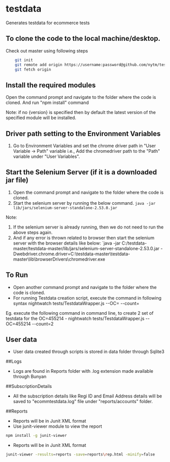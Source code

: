 # testdata
Generates testdata for ecommerce tests

## To clone the code to the local machine/desktop.

Check out master using following steps
```sh
    git init
    git remote add origin https://username:password@github.com/nytm/testdata.git
    git fetch origin
```


## Install the required modules 
Open the command prompt and navigate to the folder where the code is cloned. And run "npm install" command
	
Note: if no {version} is specified then by default the latest version of the specified module will be installed.

## Driver path setting to the Environment Variables
1. Go to Environment Variables and set the chrome driver path in "User Variable -> Path" variable
	i.e., Add the chromedriver path to the "Path" variable under "User 	Variables".
	
## Start the Selenium Server (if it is a downloaded jar file)
1. Open the command prompt and navigate to the folder where the code is cloned.
2. Start the selenium server by running the below command.
  `java -jar lib/jars/selenium-server-standalone-2.53.0.jar`

Note: 
1. If the selenium server is already running, then we do not need to run the above steps again.
2. And if any error is thrown related to browser then start the selenium server with the browser details like below:
`java -jar C:/testdata-master/testdata-master/lib/jars/selenium-server-standalone-2.53.0.jar -Dwebdriver.chrome.driver=C:\testdata-master\testdata-master\lib\browserDrivers\chromedriver.exe 


## To Run
* Open another command prompt and navigate to the folder where the code is cloned.
*  For running Testdata creation script, execute the command in following syntax
	nightwatch tests/TestdataWrapper.js --OC=<oc> --count=<count>
	
Eg. execute the following command in command line, to create 2 set of testdata for the OC=455214 -
	nightwatch tests/TestdataWrapper.js --OC=455214 --count=2

## User data

* User data created through scripts is stored in data folder through Sqlite3

##Logs

* Logs are found in Reports folder with .log extension made available through Bunyan

 
##SubscriptionDetails

* All the subscription details like Regi ID and Email Address details will be saved to "ecommtestdata.log" file under "reports/accounts" folder.

##Reports

* Reports will be in Junit XML format
* Use junit-viewer module to view the report
```sh
npm install -g junit-viewer
```
* Reports will be in Junit XML format
```sh
junit-viewer -results=reports -save=reports\rep.html -minify=false
```

